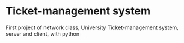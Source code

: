 # Ticket-management system
First project of network class, University
Ticket-management system, server and client, with python

